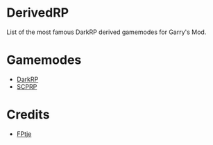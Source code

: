 # DerivedRP
List of the most famous DarkRP derived gamemodes for Garry's Mod.

# Gamemodes
- [DarkRP](https://github.com/PetitThibaut/DerivedRP/raw/main/darkrp.zip)
- [SCPRP](https://github.com/PetitThibaut/DerivedRP/raw/main/scprp.zip)

# Credits
- [FPtje](https://github.com/FPtje/)